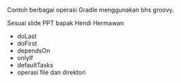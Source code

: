 Contoh berbagai operasi Gradle menggunakan bhs groovy.

Sesuai slide PPT bapak Hendi Hermawan

- doLast
- doFirst
- dependsOn
- onlyIf
- defaultTasks
- operasi file dan direktori